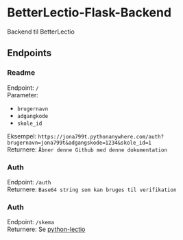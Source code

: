 # BetterLectio-Flask-Backend
Backend til BetterLectio

## Endpoints
### Readme
Endpoint: ``/``  
Parameter:
 - ``brugernavn``
 - ``adgangkode``
 - ``skole_id``

Eksempel: ``https://jona799t.pythonanywhere.com/auth?brugernavn=jona799t&adgangskode=1234&skole_id=1``  
Returnere: ``Åbner denne Github med denne dokumentation``

### Auth
Endpoint: ``/auth``  
Returnere: ``Base64 string som kan bruges til verifikation``

### Auth
Endpoint: ``/skema``  
Returnere: Se [python-lectio](https://github.com/jona799t/python-lectio#skema)